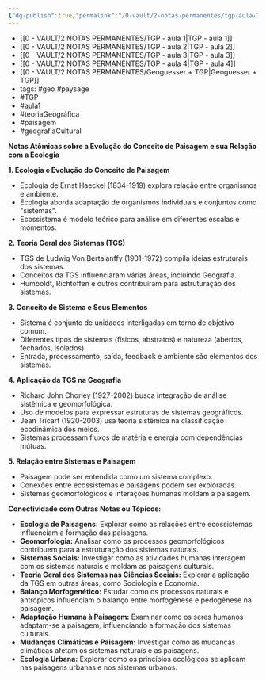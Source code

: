 ```yaml
---
{"dg-publish":true,"permalink":"/0-vault/2-notas-permanentes/tgp-aula-2/","tags":["permanente","geo","paysage","TGP","aula1","teoriaGeográfica","paisagem","geografiaCultural"],"dgHomeLink":true,"dgShowLocalGraph":true,"dgShowFileTree":true,"dgEnableSearch":true,"noteIcon":""}
---
```




- [[0 - VAULT/2 NOTAS PERMANENTES/TGP - aula 1\|TGP - aula 1]]
- [[0 - VAULT/2 NOTAS PERMANENTES/TGP - aula 2\|TGP - aula 2]]
- [[0 - VAULT/2 NOTAS PERMANENTES/TGP - aula 3\|TGP - aula 3]]
- [[0 - VAULT/2 NOTAS PERMANENTES/TGP - aula 4\|TGP - aula 4]]
- [[0 - VAULT/2 NOTAS PERMANENTES/Geoguesser + TGP\|Geoguesser + TGP]]
- tags: #geo #paysage 
- #TGP
- #aula1
- #teoriaGeográfica
- #paisagem
- #geografiaCultural

**Notas Atômicas sobre a Evolução do Conceito de Paisagem e sua Relação com a Ecologia**

**1. Ecologia e Evolução do Conceito de Paisagem**
   - Ecologia de Ernst Haeckel (1834-1919) explora relação entre organismos e ambiente.
   - Ecologia aborda adaptação de organismos individuais e conjuntos como "sistemas".
   - Ecossistema é modelo teórico para análise em diferentes escalas e momentos.

**2. Teoria Geral dos Sistemas (TGS)**
   - TGS de Ludwig Von Bertalanffy (1901-1972) compila ideias estruturais dos sistemas.
   - Conceitos da TGS influenciaram várias áreas, incluindo Geografia.
   - Humboldt, Richtoffen e outros contribuíram para estruturação dos sistemas.

**3. Conceito de Sistema e Seus Elementos**
   - Sistema é conjunto de unidades interligadas em torno de objetivo comum.
   - Diferentes tipos de sistemas (físicos, abstratos) e natureza (abertos, fechados, isolados).
   - Entrada, processamento, saída, feedback e ambiente são elementos dos sistemas.

**4. Aplicação da TGS na Geografia**
   - Richard John Chorley (1927-2002) busca integração de análise sistêmica e geomorfológica.
   - Uso de modelos para expressar estruturas de sistemas geográficos.
   - Jean Tricart (1920-2003) usa teoria sistêmica na classificação ecodinâmica dos meios.
   - Sistemas processam fluxos de matéria e energia com dependências mútuas.

**5. Relação entre Sistemas e Paisagem**
   - Paisagem pode ser entendida como um sistema complexo.
   - Conexões entre ecossistemas e paisagens podem ser exploradas.
   - Sistemas geomorfológicos e interações humanas moldam a paisagem.

**Conectividade com Outras Notas ou Tópicos:**
- **Ecologia de Paisagens:** Explorar como as relações entre ecossistemas influenciam a formação das paisagens.
- **Geomorfologia:** Analisar como os processos geomorfológicos contribuem para a estruturação dos sistemas naturais.
- **Sistemas Sociais:** Investigar como as atividades humanas interagem com os sistemas naturais e moldam as paisagens culturais.
- **Teoria Geral dos Sistemas nas Ciências Sociais:** Explorar a aplicação da TGS em outras áreas, como Sociologia e Economia.
- **Balanço Morfogenético:** Estudar como os processos naturais e antrópicos influenciam o balanço entre morfogênese e pedogênese na paisagem.
- **Adaptação Humana à Paisagem:** Examinar como os seres humanos adaptam-se à paisagem, influenciando a formação dos sistemas culturais.
- **Mudanças Climáticas e Paisagem:** Investigar como as mudanças climáticas afetam os sistemas naturais e as paisagens.
- **Ecologia Urbana:** Explorar como os princípios ecológicos se aplicam nas paisagens urbanas e nos sistemas urbanos.